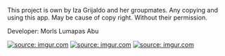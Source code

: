 This project is own by Iza Grijaldo and her groupmates.
Any copying and using this app. May be cause of copy right. Without their permission.

Developer: Morls Lumapas Abu

<a href="http://imgur.com/YUC9GUr"><img src="http://i.imgur.com/YUC9GUr.jpg" title="source: imgur.com" /></a>
<a href="http://imgur.com/8D4RNEK"><img src="http://i.imgur.com/8D4RNEK.jpg" title="source: imgur.com" /></a>
<a href="http://imgur.com/ANKGwoq"><img src="http://i.imgur.com/ANKGwoq.jpg" title="source: imgur.com" /></a>
